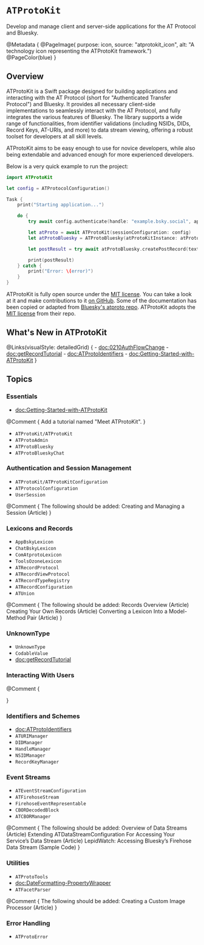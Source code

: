 # ``ATProtoKit``

Develop and manage client and server-side applications for the AT Protocol and Bluesky.

@Metadata {
    @PageImage(
        purpose: icon, 
        source: "atprotokit_icon", 
        alt: "A technology icon representing the ATProtoKit framework.")
    @PageColor(blue)
}

## Overview

ATProtoKit is a Swift package designed for building applications and interacting with the AT Protocol (short for "Authenticated Transfer Protocol") and Bluesky. It provides all necessary client-side implementations to seamlessly interact with the AT Protocol, and fully integrates the various features of Bluesky. The library supports a wide range of functionalities, from identifier validations (including NSIDs, DIDs, Record Keys, AT-URIs, and more) to data stream viewing, offering a robust toolset for developers at all skill levels.

ATProtoKit aims to be easy enough to use for novice developers, while also being extendable and advanced enough for more experienced developers.

Below is a very quick example to run the project:
```swift
import ATProtoKit

let config = ATProtocolConfiguration()

Task {
    print("Starting application...")

    do {
        try await config.authenticate(handle: "example.bsky.social", appPassword: "hunter2")

        let atProto = await ATProtoKit(sessionConfiguration: config)
        let atProtoBluesky = ATProtoBluesky(atProtoKitInstance: atProto)

        let postResult = try await atProtoBluesky.createPostRecord(text: "Hello Bluesky!")

        print(postResult)
    } catch {
        print("Error: \(error)")
    }
}
```

ATProtoKit is fully open source under the [MIT license](https://github.com/MasterJ93/ATProtoKit/blob/main/LICENSE.md). You can take a look at it and make contributions to it [on GitHub](https://github.com/MasterJ93/ATProtoKit). Some of the documentation has been copied or adapted from [Bluesky's atproto repo](https://github.com/bluesky-social/atproto). ATProtoKit adopts the [MIT license](https://github.com/MasterJ93/ATProtoKit/blob/main/ATProtoLicense/ATPROTO-LICENSE.txt) from their repo.

## What's New in ATProtoKit
@Links(visualStyle: detailedGrid) {
    - <doc:0210AuthFlowChange>
    - <doc:getRecordTutorial>
    - <doc:ATProtoIdentifiers>
    - <doc:Getting-Started-with-ATProtoKit>
}

## Topics

### Essentials

- <doc:Getting-Started-with-ATProtoKit>

@Comment {
    Add a tutorial named "Meet ATProtoKit".
}

- ``ATProtoKit/ATProtoKit``
- ``ATProtoAdmin``
- ``ATProtoBluesky``
- ``ATProtoBlueskyChat``

### Authentication and Session Management

- ``ATProtoKit/ATProtoKitConfiguration``
- ``ATProtocolConfiguration``
- ``UserSession``
 
 @Comment {
     The following should be added:
        Creating and Managing a Session (Article)
 }
 
### Lexicons and Records

- ``AppBskyLexicon``
- ``ChatBskyLexicon``
- ``ComAtprotoLexicon``
- ``ToolsOzoneLexicon``
- ``ATRecordProtocol``
- ``ATRecordViewProtocol``
- ``ATRecordTypeRegistry``
- ``ATRecordConfiguration``
- ``ATUnion``

@Comment {
    The following should be added:
    Records Overview (Article)
    Creating Your Own Records (Article)
    Converting a Lexicon Into a Model-Method Pair (Article)
}

### UnknownType
- ``UnknownType``
- ``CodableValue``
- <doc:getRecordTutorial>

### Interacting With Users

@Comment {
    
}

### Identifiers and Schemes

- <doc:ATProtoIdentifiers>
- ``ATURIManager``
- ``DIDManager``
- ``HandleManager``
- ``NSIDManager``
- ``RecordKeyManager``

### Event Streams

- ``ATEventStreamConfiguration``
- ``ATFirehoseStream``
- ``FirehoseEventRepresentable``
- ``CBORDecodedBlock``
- ``ATCBORManager``

@Comment {
    The following should be added:
        Overview of Data Streams (Article)
        Extending ATDataStreamConfiguration For Accessing Your Service’s Data Stream (Article)
        LepidWatch: Accessing Bluesky’s Firehose Data Stream (Sample Code)
}

### Utilities
- ``ATProtoTools``
- <doc:DateFormatting-PropertyWrapper>
- ``ATFacetParser``

@Comment {
    The following should be added:
        Creating a Custom Image Processor (Article)
}

### Error Handling

- ``ATProtoError``
